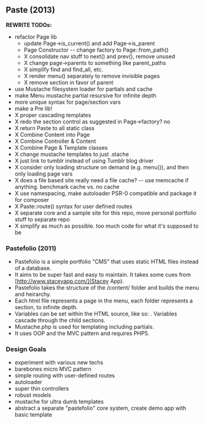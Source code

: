 ## Paste (2013)

**REWRITE TODOs:**

- refactor Page lib
	- update Page->is_current() and add Page->is\_parent
	- Page Constructor -- change factory to Page::from_path()
	- X consolidate nav stuff to next() and prev(), remove unused
	- X change page->parents to something like parent_paths
	- X simplify find and find_all, etc.
	- X render menu() separately to remove invisible pages
	- X remove section in favor of parent
- use Mustache filesystem loader for partials and cache
- make Menu mustache partial resursive for infinite depth
- more unique syntax for page/section vars
- make a Pre lib!
- X proper cascading templates
- X redo the section control as suggested in Page->factory? no
- X return Paste to all static class
- X Combine Content into Page
- X Combine Controller & Content
- X Combine Page & Template classes
- X change mustache templates to just .stache
- X just link to tumblr instead of using Tumblr blog driver
- X consider only loading structure on demand (e.g. menu()), and then only loading page vars
- X does a file based site really need a file cache? -- use memcache if anything. benchmark cache vs. no cache
- X use namespacing, make autoloader PSR-0 compatible and package it for composer
- X Paste::route() syntax for user defined routes
- X separate core and a sample site for this repo, move personal portfolio stuff to separate repo
- X simplify as much as possible. too much code for what it's supposed to be



### Pastefolio (2011)

- Pastefolio is a simple portfolio "CMS" that uses static HTML files instead of a database.
- It aims to be super fast and easy to maintain. It takes some cues from [http://www.staceyapp.com/](Stacey App).
- Pastefolio takes the structure of the /content/ folder and builds the menu and heirarchy. 
- Each html file represents a page in the menu, each folder represents a section, to infinite depth.
- Variables can be set within the HTML source, like so: <!-- template: master -->. Variables cascade through the child sections.
- Mustache.php is used for templating including partials.
- It uses OOP and the MVC pattern and requires PHP5.

### Design Goals

* experiment with various new techs
* barebones micro MVC pattern
* simple routing with user-defined routes
* autoloader
* super thin controllers
* robust models
* mustache for ultra dumb templates
* abstract a separate "pastefolio" core system, create demo app with basic template